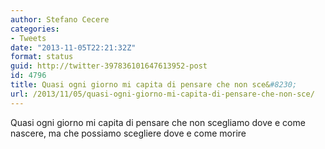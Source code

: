 ```yaml
---
author: Stefano Cecere
categories:
- Tweets
date: "2013-11-05T22:21:32Z"
format: status
guid: http://twitter-397836101647613952-post
id: 4796
title: Quasi ogni giorno mi capita di pensare che non sce&#8230;
url: /2013/11/05/quasi-ogni-giorno-mi-capita-di-pensare-che-non-sce/
---
```


Quasi ogni giorno mi capita di pensare che non scegliamo dove e come nascere, ma che possiamo scegliere dove e come morire